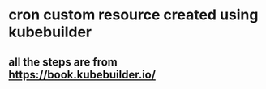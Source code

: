 # cron custom resource created using kubebuilder
## all the steps are from https://book.kubebuilder.io/
